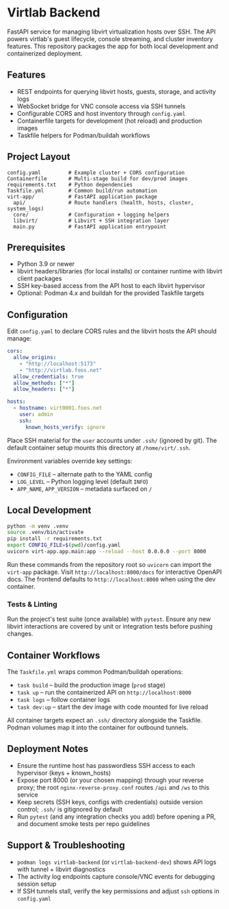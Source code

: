 # Virtlab Backend

FastAPI service for managing libvirt virtualization hosts over SSH. The API powers virtlab's guest lifecycle, console streaming, and cluster inventory features. This repository packages the app for both local development and containerized deployment.

## Features
- REST endpoints for querying libvirt hosts, guests, storage, and activity logs
- WebSocket bridge for VNC console access via SSH tunnels
- Configurable CORS and host inventory through `config.yaml`
- Containerfile targets for development (hot reload) and production images
- Taskfile helpers for Podman/buildah workflows

## Project Layout
```
config.yaml         # Example cluster + CORS configuration
Containerfile       # Multi-stage build for dev/prod images
requirements.txt    # Python dependencies
Taskfile.yml        # Common build/run automation
virt-app/           # FastAPI application package
  api/              # Route handlers (health, hosts, cluster, system_logs)
  core/             # Configuration + logging helpers
  libvirt/          # Libvirt + SSH integration layer
  main.py           # FastAPI application entrypoint
```

## Prerequisites
- Python 3.9 or newer
- libvirt headers/libraries (for local installs) or container runtime with libvirt client packages
- SSH key-based access from the API host to each libvirt hypervisor
- Optional: Podman 4.x and buildah for the provided Taskfile targets

## Configuration
Edit `config.yaml` to declare CORS rules and the libvirt hosts the API should manage:
```yaml
cors:
  allow_origins:
    - "http://localhost:5173"
    - "http://virtlab.foos.net"
  allow_credentials: true
  allow_methods: ["*"]
  allow_headers: ["*"]

hosts:
  - hostname: virt0001.foos.net
    user: admin
    ssh:
      known_hosts_verify: ignore
```
Place SSH material for the `user` accounts under `.ssh/` (ignored by git). The default container setup mounts this directory at `/home/virt/.ssh`.

Environment variables override key settings:
- `CONFIG_FILE` – alternate path to the YAML config
- `LOG_LEVEL` – Python logging level (default `INFO`)
- `APP_NAME`, `APP_VERSION` – metadata surfaced on `/`

## Local Development
```bash
python -m venv .venv
source .venv/bin/activate
pip install -r requirements.txt
export CONFIG_FILE=$(pwd)/config.yaml
uvicorn virt-app.app.main:app --reload --host 0.0.0.0 --port 8000
```
Run these commands from the repository root so `uvicorn` can import the `virt-app` package. Visit `http://localhost:8000/docs` for interactive OpenAPI docs. The frontend defaults to `http://localhost:8000` when using the dev container.

### Tests & Linting
Run the project's test suite (once available) with `pytest`. Ensure any new libvirt interactions are covered by unit or integration tests before pushing changes.

## Container Workflows
The `Taskfile.yml` wraps common Podman/buildah operations:

- `task build` – build the production image (`prod` stage)
- `task up` – run the containerized API on `http://localhost:8000`
- `task logs` – follow container logs
- `task dev:up` – start the dev image with code mounted for live reload

All container targets expect an `.ssh/` directory alongside the Taskfile. Podman volumes map it into the container for outbound tunnels.

## Deployment Notes
- Ensure the runtime host has passwordless SSH access to each hypervisor (keys + known_hosts)
- Expose port 8000 (or your chosen mapping) through your reverse proxy; the root `nginx-reverse-proxy.conf` routes `/api` and `/ws` to this service
- Keep secrets (SSH keys, configs with credentials) outside version control; `.ssh/` is gitignored by default
- Run `pytest` (and any integration checks you add) before opening a PR, and document smoke tests per repo guidelines

## Support & Troubleshooting
- `podman logs virtlab-backend` (or `virtlab-backend-dev`) shows API logs with tunnel + libvirt diagnostics
- The activity log endpoints capture console/VNC events for debugging session setup
- If SSH tunnels stall, verify the key permissions and adjust `ssh` options in `config.yaml`
